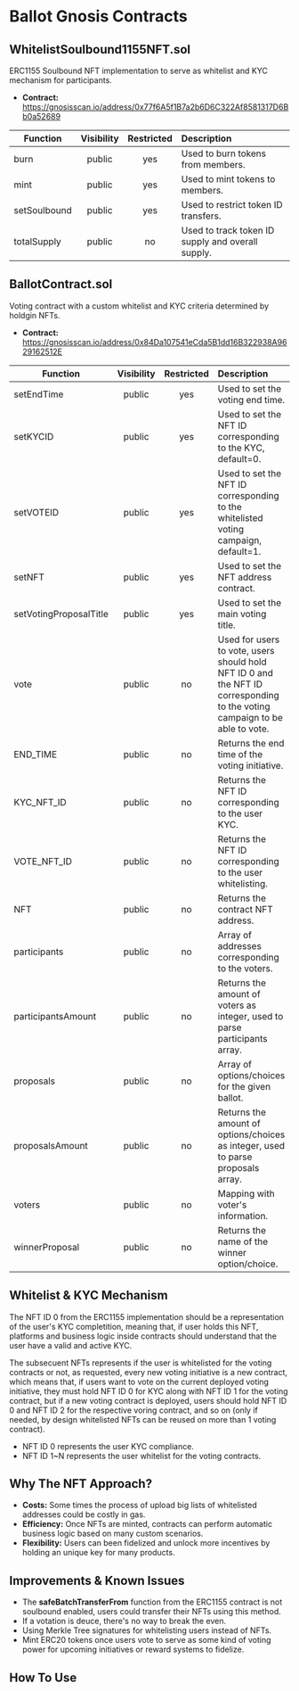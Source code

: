 # Ballot Gnosis Contracts

## WhitelistSoulbound1155NFT.sol
ERC1155 Soulbound NFT implementation to serve as whitelist and KYC mechanism for participants.
- **Contract:** https://gnosisscan.io/address/0x77f6A5f1B7a2b6D6C322Af8581317D6Bb0a52689

| Function | Visibility | Restricted | Description |
| ------------- | :-------------: | :-----: | :----- |
| burn | public | yes | Used to burn tokens from members. |
| mint | public | yes | Used to mint tokens to members. |
| setSoulbound | public | yes | Used to restrict token ID transfers. |
| totalSupply | public | no | Used to track token ID supply and overall supply. |

## BallotContract.sol
Voting contract with a custom whitelist and KYC criteria determined by holdgin NFTs.
- **Contract:** https://gnosisscan.io/address/0x84Da107541eCda5B1dd16B322938A9629162512E

| Function | Visibility | Restricted | Description |
| ------------- | :-------------: | :-----: | :----- |
| setEndTime | public | yes | Used to set the voting end time. |
| setKYCID | public | yes | Used to set the NFT ID corresponding to the KYC, default=0. |
| setVOTEID | public | yes | Used to set the NFT ID corresponding to the whitelisted voting campaign, default=1. |
| setNFT | public | yes | Used to set the NFT address contract. |
| setVotingProposalTitle | public | yes | Used to set the main voting title. |
| vote | public | no | Used for users to vote, users should hold NFT ID 0 and the NFT ID corresponding to the voting campaign to be able to vote. |
| END_TIME | public | no | Returns the end time of the voting initiative. |
| KYC_NFT_ID | public | no | Returns the NFT ID corresponding to the user KYC. |
| VOTE_NFT_ID | public | no | Returns the NFT ID corresponding to the user whitelisting. |
| NFT | public | no | Returns the contract NFT address. |
| participants | public | no | Array of addresses corresponding to the voters. |
| participantsAmount | public | no | Returns the amount of voters as integer, used to parse participants array. |
| proposals | public | no | Array of options/choices for the given ballot. |
| proposalsAmount | public | no | Returns the amount of options/choices as integer, used to parse proposals array. |
| voters | public | no | Mapping with voter's information. |
| winnerProposal | public | no | Returns the name of the winner option/choice. |
 
## Whitelist & KYC Mechanism

The NFT ID 0 from the ERC1155 implementation should be a representation of the user's KYC completition, meaning that, if user holds this NFT, platforms and business logic inside contracts should understand that the user have a valid and active KYC.

The subsecuent NFTs represents if the user is whitelisted for the voting contracts or not, as requested, every new voting initiative is a new contract, which means that, if users want to vote on the current deployed voting initiative, they must hold NFT ID 0 for KYC along with NFT ID 1 for the voting contract, but if a new voting contract is deployed, users should hold NFT ID 0 and NFT ID 2 for the respective voring contract, and so on (only if needed, by design whitelisted NFTs can be reused on more than 1 voting contract).

- NFT ID 0 represents the user KYC compliance.
- NFT ID 1~N represents the user whitelist for the voting contracts.

## Why The NFT Approach?

- **Costs:** Some times the process of upload big lists of whitelisted addresses could be costly in gas.
- **Efficiency:** Once NFTs are minted, contracts can perform automatic business logic based on many custom scenarios.
- **Flexibility:** Users can been fidelized and unlock more incentives by holding an unique key for many products.

## Improvements & Known Issues

- The **safeBatchTransferFrom** function from the ERC1155 contract is not soulbound enabled, users could transfer their NFTs using this method.
- If a votation is deuce, there's no way to break the even.
- Using Merkle Tree signatures for whitelisting users instead of NFTs.
- Mint ERC20 tokens once users vote to serve as some kind of voting power for upcoming initiatives or reward systems to fidelize.

## How To Use

